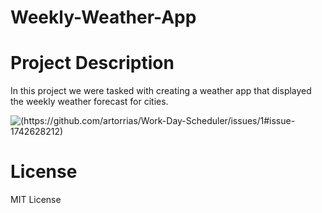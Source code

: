 # Weekly-Weather-App

# Project Description
  In this project we were tasked with creating a weather app that displayed the weekly weather forecast for cities.
  
  ![[(https://github.com/artorrias/Work-Day-Scheduler/issues/1#issue-1742628212)](https://user-images.githubusercontent.com/130417012/243476330-437775b1-ebf7-4c1f-8701-55b15a888df2.png)](https://user-images.githubusercontent.com/130417012/243476330-437775b1-ebf7-4c1f-8701-55b15a888df2.png)
  
# License
  MIT License
